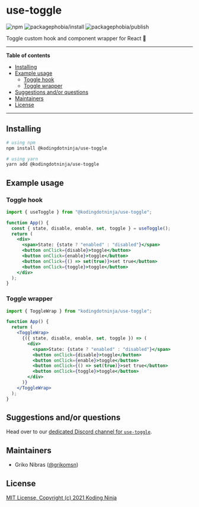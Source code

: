 <!-- markdownlint-disable MD033 MD036 MD041 -->

# use-toggle

![npm](https://badgen.net/npm/v/@kodingdotninja/use-toggle)
![packagephobia/install](https://badgen.net/packagephobia/install/@kodingdotninja/use-toggle)
![packagephobia/publish](https://badgen.net/packagephobia/publish/@kodingdotninja/use-toggle)

Toggle custom hook and component wrapper for React 🔦

---

**Table of contents**

- [Installing](#installing)
- [Example usage](#example-usage)
  - [Toggle hook](#toggle-hook)
  - [Toggle wrapper](#toggle-wrapper)
- [Suggestions and/or questions](#suggestions-andor-questions)
- [Maintainers](#maintainers)
- [License](#license)

---

## Installing

```sh
# using npm
npm install @kodingdotninja/use-toggle

# using yarn
yarn add @kodingdotninja/use-toggle
```

## Example usage

### Toggle hook

```jsx
import { useToggle } from "@kodingdotninja/use-toggle";

function App() {
  const { state, disable, enable, set, toggle } = useToggle();
  return (
    <div>
      <span>State: {state ? "enabled" : "disabled"}</span>
      <button onClick={disable}>toggle</button>
      <button onClick={enable}>toggle</button>
      <button onClick={() => set(true)}>set true</button>
      <button onClick={toggle}>toggle</button>
    </div>
  );
}
```

### Toggle wrapper

```jsx
import { ToggleWrap } from "kodingdotninja/use-toggle";

function App() {
  return (
    <ToggleWrap>
      {({ state, disable, enable, set, toggle }) => (
        <div>
          <span>State: {state ? "enabled" : "disabled"}</span>
          <button onClick={disable}>toggle</button>
          <button onClick={enable}>toggle</button>
          <button onClick={() => set(true)}>set true</button>
          <button onClick={toggle}>toggle</button>
        </div>
      )}
    </ToggleWrap>
  );
}
```

## Suggestions and/or questions

Head over to our [dedicated Discord channel for `use-toggle`](https://discord.gg/KsHtDasn7e).

## Maintainers

- Griko Nibras ([@grikomsn](https://github.com/grikomsn))

## License

[MIT License, Copyright (c) 2021 Koding Ninja](./LICENSE)
